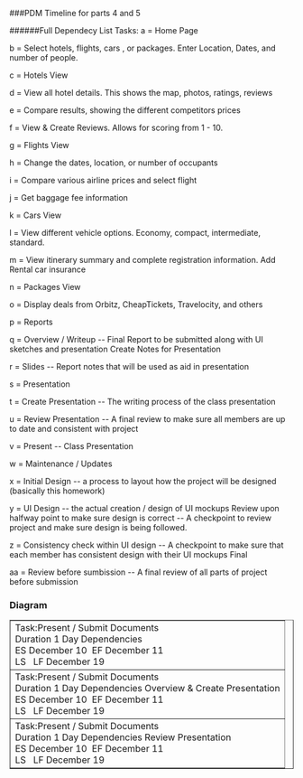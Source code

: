 ###PDM Timeline for parts 4 and 5

######Full Dependecy List
Tasks:
a = Home Page

b = Select hotels, flights, cars , or packages. Enter Location, Dates, and number of people.

c = Hotels View

d = View all hotel details. This shows the map, photos, ratings, reviews

e = Compare results, showing the different competitors prices

f = View & Create Reviews. Allows for scoring from 1 - 10.

g = Flights View

h = Change the dates, location, or number of occupants

i = Compare various airline prices and select flight

j = Get baggage fee information

k = Cars View

l = View different vehicle options. Economy, compact, intermediate, standard.

m = View itinerary summary and complete registration information. Add Rental car insurance

n = Packages View

o = Display deals from Orbitz, CheapTickets, Travelocity, and others

p = Reports

q = Overview / Writeup -- Final Report to be submitted along with UI sketches and presentation Create Notes for Presentation

r = Slides -- Report notes that will be used as aid in presentation

s = Presentation

t = Create Presentation -- The writing process of the class presentation

u = Review Presentation -- A final review to make sure all members are up to date and consistent with project

v = Present -- Class Presentation

w = Maintenance / Updates

x = Initial Design -- a process to layout how the project will be designed (basically this homework)

y = UI Design -- the actual creation / design of UI mockups Review upon halfway point to make sure design is correct -- A checkpoint to review project and make sure design is being followed.

z = Consistency check within UI design -- A checkpoint to make sure that each member has consistent design with their UI mockups Final

aa = Review before sumbission -- A final review of all parts of project before submission

### Diagram

<html>
<table border="1" cellspacing="10">

<tr><td>Task:Present / Submit Documents<br>
Duration 1 Day
Dependencies 
<br><span>ES December 10&nbsp</span><span>&nbspEF December 11</span><br><span>LS&nbsp</span><span>&nbsp LF December 19</span>
</td></tr>

<tr>
<td>Task:Present / Submit Documents<br>
Duration 1 Day
Dependencies Overview & Create Presentation
<br><span>ES December 10&nbsp</span><span>&nbspEF December 11</span><br><span>LS&nbsp</span><span>&nbsp LF December 19</span>
</td>
</tr
<tr>
<td>Task:Present / Submit Documents<br>
Duration 1 Day
Dependencies Review Presentation
<br><span>ES December 10&nbsp</span><span>&nbspEF December 11</span><br><span>LS&nbsp</span><span>&nbsp LF December 19</span>
</td>
</tr>


</table>

</html>

